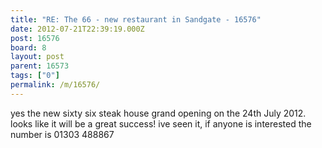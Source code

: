 ```yaml
---
title: "RE: The 66 - new restaurant in Sandgate - 16576"
date: 2012-07-21T22:39:19.000Z
post: 16576
board: 8
layout: post
parent: 16573
tags: ["0"]
permalink: /m/16576/
---
```

yes the new sixty six steak house grand opening on the 24th July 2012. looks like it will be a great success! ive seen it, if anyone is interested the number is 01303 488867
